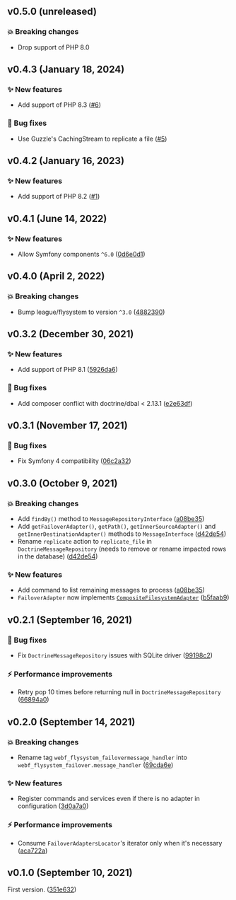 ## v0.5.0 (unreleased)

### 💥 Breaking changes

* Drop support of PHP 8.0

## v0.4.3 (January 18, 2024)

### ✨ New features

* Add support of PHP 8.3 ([#6](https://github.com/webalternatif/flysystem-failover-bundle/pull/5))

### 🐛 Bug fixes

* Use Guzzle's CachingStream to replicate a file ([#5](https://github.com/webalternatif/flysystem-failover-bundle/pull/5))

## v0.4.2 (January 16, 2023)

### ✨ New features

* Add support of PHP 8.2 ([#1](https://github.com/webalternatif/flysystem-failover-bundle/pull/1))

## v0.4.1 (June 14, 2022)

### ✨ New features

* Allow Symfony components `^6.0` ([0d6e0d1](https://github.com/webalternatif/flysystem-failover-bundle/commit/0d6e0d141dfed4795f004e6bd3c4dac40b526444))

## v0.4.0 (April 2, 2022)

### 💥 Breaking changes

* Bump league/flysystem to version `^3.0` ([4882390](https://github.com/webalternatif/flysystem-failover-bundle/commit/48823907115faddf121f1bea15fcd09315c6956d))

## v0.3.2 (December 30, 2021)

### ✨ New features

* Add support of PHP 8.1 ([5926da6](https://github.com/webalternatif/flysystem-failover-bundle/commit/5926da67e5392b33e40ff88e3619b3a0e28223d8))

### 🐛 Bug fixes

* Add composer conflict with doctrine/dbal < 2.13.1 ([e2e63df](https://github.com/webalternatif/flysystem-failover-bundle/commit/e2e63dfdf674215af47160452bfa9345287c5696))

## v0.3.1 (November 17, 2021)

### 🐛 Bug fixes

* Fix Symfony 4 compatibility ([06c2a32](https://github.com/webalternatif/flysystem-failover-bundle/commit/06c2a32b38ca45fd128fe6aba0bef07bef6248e5))

## v0.3.0 (October 9, 2021)

### 💥 Breaking changes

* Add `findBy()` method to `MessageRepositoryInterface` ([a08be35](https://github.com/webalternatif/flysystem-failover-bundle/commit/a08be35ab8b6971fa3acdfea50838071cb2200f9))
* Add `getFailoverAdapter()`, `getPath()`, `getInnerSourceAdapter()` and `getInnerDestinationAdapter()` methods to `MessageInterface` ([d42de54](https://github.com/webalternatif/flysystem-failover-bundle/commit/d42de547afae0b0a9369a30713140002ffaaf8ff))
* Rename `replicate` action to `replicate_file` in `DoctrineMessageRepository` (needs to remove or rename impacted rows in the database) ([d42de54](https://github.com/webalternatif/flysystem-failover-bundle/commit/d42de547afae0b0a9369a30713140002ffaaf8ff))

### ✨ New features

* Add command to list remaining messages to process ([a08be35](https://github.com/webalternatif/flysystem-failover-bundle/commit/a08be35ab8b6971fa3acdfea50838071cb2200f9))
* `FailoverAdapter` now implements [`CompositeFilesystemAdapter`](https://github.com/webalternatif/flysystem-composite/blob/v0.1.0/src/CompositeFilesystemAdapter.php) ([b5faab9](https://github.com/webalternatif/flysystem-failover-bundle/commit/b5faab9b405241a75d5c9b11741b589088b372d2))

## v0.2.1 (September 16, 2021)

### 🐛 Bug fixes

* Fix `DoctrineMessageRepository` issues with SQLite driver ([99198c2](https://github.com/webalternatif/flysystem-failover-bundle/commit/99198c2edb93c612cbe79b99caefe522313a41a9))

### ⚡ Performance improvements

* Retry pop 10 times before returning null in `DoctrineMessageRepository` ([66894a0](https://github.com/webalternatif/flysystem-failover-bundle/commit/66894a08145b1f72a5fd6207b765623570d2c0be))

## v0.2.0 (September 14, 2021)

### 💥 Breaking changes

* Rename tag `webf_flysystem_failovermessage_handler` into `webf_flysystem_failover.message_handler` ([69cda6e](https://github.com/webalternatif/flysystem-failover-bundle/commit/69cda6e37a87f12ecc143faa84e4a027bdbc95ae))

### ✨ New features

* Register commands and services even if there is no adapter in configuration ([3d0a7a0](https://github.com/webalternatif/flysystem-failover-bundle/commit/3d0a7a0ddbb1baf41839716ab2b3be1783a4e7e4))

### ⚡ Performance improvements

* Consume `FailoverAdaptersLocator`'s iterator only when it's necessary ([aca722a](https://github.com/webalternatif/flysystem-failover-bundle/commit/aca722a35f2626ede7ab8f275c4b966f48e23cec))

## v0.1.0 (September 10, 2021)

First version. ([351e632](https://github.com/webalternatif/flysystem-failover-bundle/commit/351e6328c5bac8f80c34aaaae4ae01e820898056))
